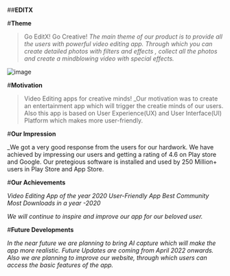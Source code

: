 ##**EDITX**

#**Theme**

>Go EditX! Go Creative!
_The main theme of our product is to provide all the users with powerful video editing app. Through which you can create detailed photos with filters and effects , collect all the photos and create a mindblowing video with special effects._

![image](https://user-images.githubusercontent.com/96131431/156333837-4b6162ce-3f81-4e1c-9cf1-82ab0cc5544f.png)

#**Motivation**

>Video Editing apps for creative minds!
_Our motivation was to create an entertainment app which will trigger the creatie minds of our users. Also this app is based on User Experience(UX) and User Interface(UI) Platform which makes more user-friendly.

#**Our Impression**

_We got a very good response from the users for our hardwork. We have achieved by impressing our users and getting a rating of 4.6 on Play store and Google. Our pretegious software is installed and used by 250 Million+ users in Play Store and App Store.

#**Our Achievements**

*Video Editing App of the year 2020*
*User-Friendly App*
*Best Community*
*Most Downloads in a year -2020*

_We will continue to inspire and improve our app for our beloved user._

#**Future Developments**

_In the near future we are planning to bring AI capture which will make the app more realistic._
_Future Updates are coming from April 2022 onwards._
_Also we are planning to improve our website, through which users can access the basic features of the app._

